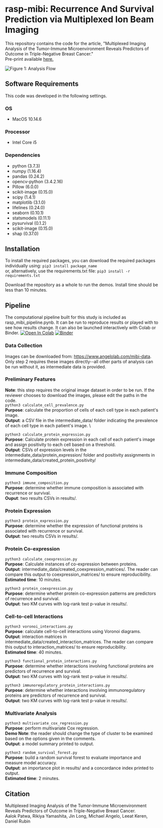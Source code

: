 # rasp-mibi: Recurrence And Survival Prediction via Multiplexed Ion Beam Imaging
This repository contains the code for the article, "Multiplexed Imaging Analysis of the Tumor-Immune Microenvironment Reveals Predictors of Outcome in Triple-Negative Breast Cancer."   
Pre-print available [here.](https://www.biorxiv.org/content/10.1101/2021.01.06.425496v1)

![Figure 1: Analysis Flow](https://github.com/aalokpatwa/mibi-rasp/blob/main/Figure%201.png)

## Software Requirements
This code was developed in the following settings.

### OS
* MacOS 10.14.6

### Processor
* Intel Core i5

### Dependencies
* python (3.7.3)
* numpy (1.16.4)
* pandas (0.24.2)
* opencv-python (3.4.2.16)
* Pillow (6.0.0)
* scikit-image (0.15.0)
* scipy (1.4.1)
* matplotlib (3.1.0)
* lifelines (0.24.0)
* seaborn (0.10.1)
* statsmodels (0.11.1)
* pysurvival (0.1.2)
* scikit-image (0.15.0)
* shap (0.37.0)

## Installation
To install the required packages, you can download the required packages individually using: 
`pip3 install package_name`  
or, alternatively, use the requirements.txt file: 
`pip3 install -r requirements.txt`  

Download the repository as a whole to run the demos. Install time should be less than 10 minutes.

## Pipeline

The computational pipeline built for this study is included as rasp_mibi_pipeline.pynb. It can be run to reproduce results or played with to see how results change. It can also be launched interactively with Colab or Binder.
[![Open In Colab](https://colab.research.google.com/assets/colab-badge.svg)](https://colab.research.google.com/github/aalokpatwa/rasp-mibi/blob/main/rasp_mibi_pipeline.ipynb)
[![Binder](https://mybinder.org/badge_logo.svg)](https://mybinder.org/v2/gh/aalokpatwa/rasp-mibi/main?filepath=https%3A%2F%2Fgithub.com%2Faalokpatwa%2Frasp-mibi%2Fblob%2Fmain%2Frasp_mibi_pipeline.ipynb)



### Data Collection
Images can be downloaded from: https://www.angelolab.com/mibi-data.  
Only step 2 requires these images directly--all other parts of analysis can be run without it, as intermediate data is provided.

### Preliminary Features
**Note**: this step requires the original image dataset in order to be run. If the reviewer chooses to download the images, please edit the paths in the code.\
`python3 calculate_cell_prevalence.py`  \
**Purpose**: calculate the proportion of cells of each cell type in each patient's image.\
**Output**: a CSV file in the intermediate_data/ folder indicating the prevalence of each cell type in each patient's image.  \

`python3 calculate_protein_expression.py`  \
**Purpose**: Calculate protein expression in each cell of each patient's image and assign positivity to each cell based on a threshold.\
**Output**: CSVs of expression levels in the intermediate_data/protein_expression/ folder and positivity assignments in intermediate_data/created_protein_positivity/  

### Immune Composition
`python3 immune_composition.py`\
**Purpose**: determine whether immune composition is associated with recurrence or survival.\
**Ouput**: two results CSVs in results/.

### Protein Expression
`python3 protein_expression.py`\
**Purpose**: determine whether the expression of functional proteins is associated with recurrence or survival.\
**Output**: two results CSVs in results/.

### Protein Co-expression
`python3 calculate_coexpression.py`\
**Purpose**: Calculate instances of co-expression between proteins.\
**Output**: intermediate_data/created_coexpression_matrices/. The reader can compare this output to coexpression_matrices/ to ensure reproducibility.\
**Estimated time**: 10 minutes. 

`python3 protein_coexpression.py`\
**Purpose**: determine whether protein co-expression patterns are predictors of recurrence and survival.\
**Output**: two KM curves with log-rank test p-value in results/.

### Cell-to-cell Interactions
`python3 voronoi_interactions.py`\
**Purpose**: calculate cell-to-cell interactions using Voronoi diagrams.\
**Output**: interaction matrices in intermediate_data/created_interaction_matrices. The reader can compare this output to interaction_matrices/ to ensure reproducibility.  \
**Estimated time**: 40 minutes.

`python3 functional_protein_interactions.py`\
**Purpose**: determine whether interactions involving functional proteins are predictors of recurrence and survival.\
**Output**: two KM curves with log-rank test p-value in results/.  

`python3 immunoregulatory_protein_interactions.py`\
**Purpose**: determine whether interactions involving immunoregulatory proteins are predictors of recurrence and survival.\
**Output**: two KM curves with log-rank test p-value in results/. 

### Multivariate Analysis
`python3 multivariate_cox_regression.py`\
**Purpose**: perform multivariate Cox regression.\
**Demo Note**: the reader should change the type of cluster to be examined based on the options given in the comments.\
**Output**: a model summary printed to output.

`python3 random_survival_forest.py`\
**Purpose**: build a random survival forest to evaluate importance and measure model accuracy.\
**Output**: an importance plot in results/ and a concordance index printed to output.\
**Estimated time**: 2 minutes.

## Citation
Multiplexed Imaging Analysis of the Tumor-Immune Microenvironment Reveals Predictors of Outcome in Triple-Negative Breast Cancer.  \
Aalok Patwa, Rikiya Yamashita, Jin Long, Michael Angelo, Leeat Keren, Daniel Rubin
